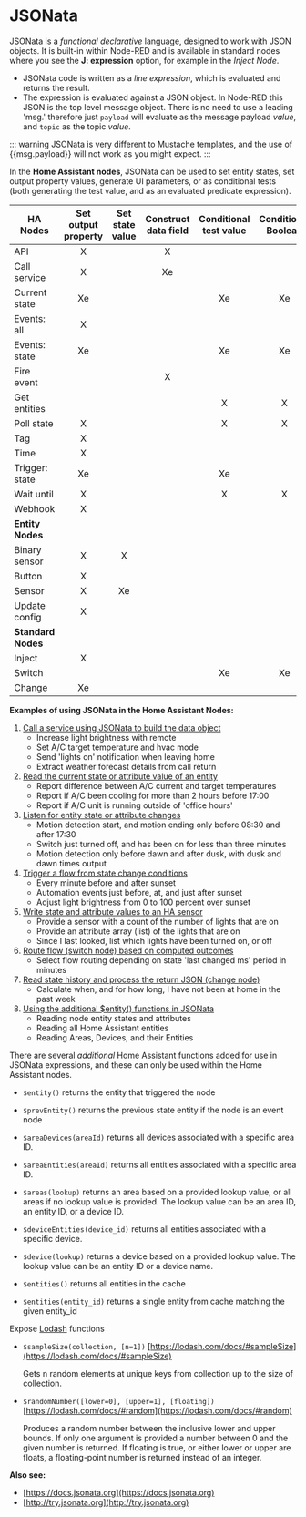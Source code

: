 # JSONata

JSONata is a _functional declarative_ language, designed to work with JSON objects. It is built-in within Node-RED and is available in standard nodes where you see the **J: expression** option, for example in the _Inject Node_.

- JSONata code is written as a _line expression_, which is evaluated and returns the result.
- The expression is evaluated against a JSON object. In Node-RED this JSON is the top level message object. There is no need to use a leading 'msg.' therefore just  `payload` will evaluate as the message payload _value_, and `topic` as the topic _value_.

::: warning
JSONata is very different to Mustache templates, and the use of {{msg.payload}} will not work as you might expect.
:::

In the **Home Assistant nodes**, JSONata can be used to set entity states, set output property values, generate UI parameters, or as conditional tests (both generating the test value, and as an evaluated predicate expression).

| HA Nodes           | Set output property | Set state value | Construct data field | Conditional test value | Conditional Boolean | UI setting parameter | Example set (Xe) |
|--------------------|:-------------------:|:---------------:|:--------------------:|:----------------------:|:-------------------:|:--------------------:|:-------:|
| API                | X                   |                 | X                    |                        |                     |                      |         |
| Call service       | X                   |                 | Xe                   |                        |                     |                      | 1       |
| Current state      | Xe                  |                 |                      | Xe                     | Xe                  | Xe                   | 2       |
| Events: all        | X                   |                 |                      |                        |                     |                      |         |
| Events: state      | Xe                  |                 |                      | Xe                     | Xe                 | X                    | 3       |
| Fire event         |                     |                 | X                    |                        |                     |                      |         |
| Get entities       |                     |                 |                      | X                      | X                   |                      |         |
| Poll state         | X                   |                 |                      | X                      | X                   | X                    |         |
| Tag                | X                   |                 |                      |                        |                     |                      |         |
| Time               | X                   |                 |                      |                        |                     | X                    |         |
| Trigger: state     | Xe                  |                 |                      | Xe                     |                     |  X                    | 4       |
| Wait until         | X                   |                 |                      | X                      | X                   | X                    |         |
| Webhook            | X                   |                 |                      |                        |                     |                      |         |
| **Entity Nodes**   |                     |                 |                      |                        |                     |                      |         |
| Binary sensor      | X                   | X               |                      |                        |                     |                      |         |
| Button             | X                   |                 |                      |                        |                     |                      |         |
| Sensor             | X                   | Xe              |                      |                        |                     |                      | 5       |
| Update config      | X                   |                 |                      |                        |                     |                      |         |
| **Standard Nodes** |                     |                 |                      |                        |                     |                      |         |
| Inject             | X                   |                 |                      |                        |                     |                      |         |
| Switch             |                     |                 |                      | Xe                     | Xe                  | Xe                   | 6       |
| Change             | Xe                  |                 |                      |                        |                     |                      | 7       |

**Examples of using JSONata in the Home Assistant Nodes:**

1. [Call a service using JSONata to build the data object](../cookbook/jsonata-1-call-service.md)
    - Increase light brightness with remote
    - Set A/C target temperature and hvac mode
    - Send 'lights on' notification when leaving home
    - Extract weather forecast details from call return
2. [Read the current state or attribute value of an entity](../cookbook/jsonata-2-current-state.md)
    - Report difference between A/C current and target temperatures
    - Report if A/C been cooling for more than 2 hours before 17:00
    - Report if A/C unit is running outside of 'office hours'
3. [Listen for entity state or attribute changes](../cookbook/jsonata-3-events-state.md)
    - Motion detection start, and motion ending only before 08:30 and after 17:30
    - Switch just turned off, and has been on for less than three minutes
    - Motion detection only before dawn and after dusk, with dusk and dawn times output
4. [Trigger a flow from state change conditions](../cookbook/jsonata-4-trigger-state.md)
    - Every minute before and after sunset
    - Automation events just before, at, and just after sunset
    - Adjust light brightness from 0 to 100 percent over sunset
5. [Write state and attribute values to an HA sensor](../cookbook/jsonata-5-sensor.md)
    - Provide a sensor with a count of the number of lights that are on
    - Provide an attribute array (list) of the lights that are on
    - Since I last looked, list which lights have been turned on, or off
6. [Route flow (switch node) based on computed outcomes](../cookbook/jsonata-6-switch-node.md)
    - Select flow routing depending on state 'last changed ms' period in minutes
7. [Read state history and process the return JSON (change node)](../cookbook/jsonata-7-change-node.md)
    - Calculate when, and for how long, I have not been at home in the past week
8. [Using the additional $entity() functions in JSONata](../cookbook/jsonata-8-functions.md)
    - Reading node entity states and attributes
    - Reading all Home Assistant entities
    - Reading Areas, Devices, and their Entities

There are several _additional_ Home Assistant functions added for use in JSONata expressions, and these can only be used within the Home Assistant nodes.

- `$entity()` returns the entity that triggered the node
- `$prevEntity()` returns the previous state entity if the node is an event node

- `$areaDevices(areaId)` returns all devices associated with a specific area ID.
- `$areaEntities(areaId)` returns all entities associated with a specific area ID.
- `$areas(lookup)` returns an area based on a provided lookup value, or all areas if no lookup value is provided. The lookup value can be an area ID, an entity ID, or a device ID.
- `$deviceEntities(device_id)` returns all entities associated with a specific device.
- `$device(lookup)` returns a device based on a provided lookup value. The lookup value can be an entity ID or a device name.
- `$entities()` returns all entities in the cache
- `$entities(entity_id)` returns a single entity from cache matching the given entity_id

Expose [Lodash](https://lodash.com/) functions

- `$sampleSize(collection, [n=1])` [https://lodash.com/docs/#sampleSize](https://lodash.com/docs/#sampleSize)

  Gets n random elements at unique keys from collection up to the size of collection.

- `$randomNumber([lower=0], [upper=1], [floating])` [https://lodash.com/docs/#random](https://lodash.com/docs/#random)

  Produces a random number between the inclusive lower and upper bounds. If only one argument is provided a number between 0 and the given number is returned. If floating is true, or either lower or upper are floats, a floating-point number is returned instead of an integer.





**Also see:**

- [https://docs.jsonata.org](https://docs.jsonata.org)
- [http://try.jsonata.org](http://try.jsonata.org)

